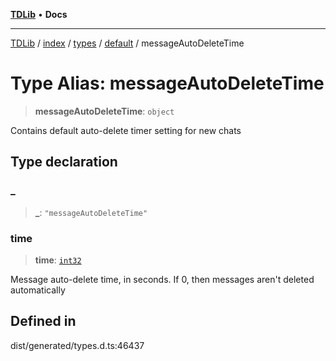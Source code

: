 [**TDLib**](../../../../../../README.md) • **Docs**

***

[TDLib](../../../../../../modules.md) / [index](../../../../../README.md) / [types](../../../README.md) / [default](../README.md) / messageAutoDeleteTime

# Type Alias: messageAutoDeleteTime

> **messageAutoDeleteTime**: `object`

Contains default auto-delete timer setting for new chats

## Type declaration

### \_

> **\_**: `"messageAutoDeleteTime"`

### time

> **time**: [`int32`](int32-1.md)

Message auto-delete time, in seconds. If 0, then messages aren't deleted automatically

## Defined in

dist/generated/types.d.ts:46437
